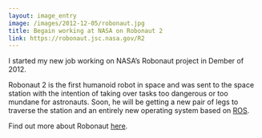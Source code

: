 ```yaml
---
layout: image_entry
image: /images/2012-12-05/robonaut.jpg
title: Begain working at NASA on Robonaut 2
link: https://robonaut.jsc.nasa.gov/R2
---
```

I started my new job working on NASA’s Robonaut project in Dember of 2012.

Robonaut 2 is the first humanoid robot in space and was sent to the space station with the intention of taking over tasks too dangerous or too mundane for astronauts.  Soon, he will be getting a new pair of legs to traverse the station and an entirely new operating system based on [ROS](http://wiki.ros.org).

Find out more about Robonaut [here](https://robonaut.jsc.nasa.gov/R2/).
